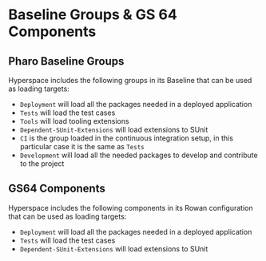 # Baseline Groups & GS 64 Components

## Pharo Baseline Groups

Hyperspace includes the following groups in its Baseline that can be used as
loading targets:

- `Deployment` will load all the packages needed in a deployed application
- `Tests` will load the test cases
- `Tools` will load tooling extensions
- `Dependent-SUnit-Extensions` will load extensions to SUnit
- `CI` is the group loaded in the continuous integration setup, in this
  particular case it is the same as `Tests`
- `Development` will load all the needed packages to develop and contribute to
   the project

## GS64 Components

Hyperspace includes the following components in its Rowan configuration that
can be used as loading targets:

- `Deployment` will load all the packages needed in a deployed application
- `Tests` will load the test cases
- `Dependent-SUnit-Extensions` will load extensions to SUnit
